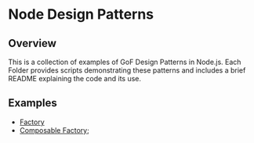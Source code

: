 # Node Design Patterns

## Overview
This is a collection of examples of GoF Design Patterns in Node.js. Each Folder provides scripts demonstrating these patterns and includes a brief README explaining the code and its use.

## Examples
* [Factory](https://bitbucket.akqa.net/users/william.brinkert/repos/node-design-patterns/browse/Factory)
* [Composable Factory](https://bitbucket.akqa.net/users/william.brinkert/repos/node-design-patterns/browse/Composable_Factory?at=feature/composable-factory);